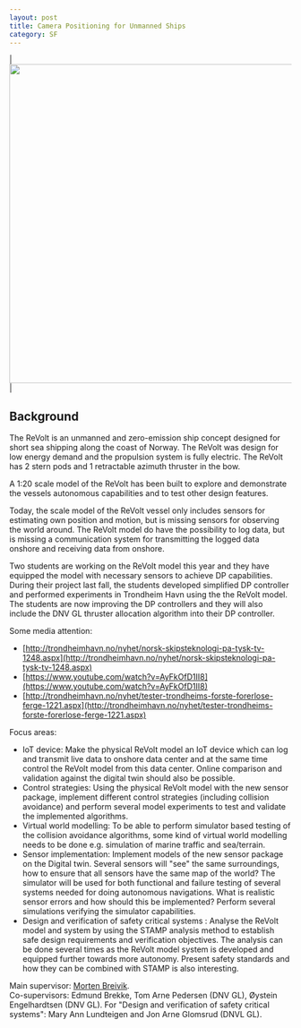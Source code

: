 ```yaml
---
layout: post
title: Camera Positioning for Unmanned Ships
category: SF
---
```


| <img src="{{site.url}}/assets/revolt2.png" width="570"> |

## Background

The ReVolt is an unmanned and zero-emission ship concept designed for short sea shipping along the coast of Norway. The ReVolt was design for low energy demand and the propulsion system is fully electric. The ReVolt has 2 stern pods and 1 retractable azimuth thruster in the bow.

A 1:20 scale model of the ReVolt has been built to explore and demonstrate the vessels autonomous capabilities and to test other design features.

Today, the scale model of the ReVolt vessel only includes sensors for estimating own position and motion, but is missing sensors for observing the world around. The ReVolt model do have the possibility to log data, but is missing a communication system for transmitting the logged data onshore and receiving data from onshore. 

Two students are working on the ReVolt model this year and they have equipped the model with necessary sensors to achieve DP capabilities. During their project last fall, the students developed simplified DP controller and performed experiments in Trondheim Havn using the the ReVolt model. The students are now improving the DP controllers and they will also include the DNV GL thruster allocation algorithm into their DP controller.

Some media attention:
* [http://trondheimhavn.no/nyhet/norsk-skipsteknologi-pa-tysk-tv-1248.aspx](http://trondheimhavn.no/nyhet/norsk-skipsteknologi-pa-tysk-tv-1248.aspx)
* [https://www.youtube.com/watch?v=AyFkOfD1II8](https://www.youtube.com/watch?v=AyFkOfD1II8)
* [http://trondheimhavn.no/nyhet/tester-trondheims-forste-forerlose-ferge-1221.aspx](http://trondheimhavn.no/nyhet/tester-trondheims-forste-forerlose-ferge-1221.aspx)

Focus areas:
* IoT device: Make the physical ReVolt model an IoT device which can log and transmit live data to onshore data center and at the same time control the ReVolt model from this data center. Online comparison and validation against the digital twin should also be possible. 
* Control strategies: Using the physical ReVolt model with the new sensor package, implement different control strategies (including collision avoidance) and perform several model experiments to test and validate the implemented algorithms. 
* Virtual world  modelling: To be able to perform simulator based testing of the collision avoidance algorithms, some kind of virtual world modelling needs to be done e.g. simulation of marine traffic and sea/terrain.
* Sensor implementation: Implement models of the new sensor package on the Digital twin. Several sensors will "see" the same surroundings, how to ensure that all sensors have the same map of the world? The simulator will be used for both functional and failure testing of several systems needed for doing autonomous navigations. What is realistic sensor errors and how should this be implemented? Perform several simulations verifying the simulator capabilities.
* Design and verification of safety critical systems : Analyse the ReVolt model and system by using the STAMP analysis method to establish safe design requirements and verification objectives.  The analysis can be done several times as the ReVolt model system is developed and equipped further towards more autonomy.  Present safety standards and how they can be combined with STAMP is also interesting.

Main supervisor: [Morten Breivik](http://www.ntnu.no/ansatte/morten.breivik). <br />
Co-supervisors: Edmund Brekke, Tom Arne Pedersen (DNV GL), Øystein Engelhardtsen (DNV GL). For "Design and verification of safety critical systems": Mary Ann Lundteigen and Jon Arne Glomsrud (DNVL GL).
